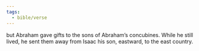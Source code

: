 ```yaml
---
tags:
  - bible/verse
---
```

but Abraham gave gifts to the sons of Abraham’s concubines. While he still lived, he sent them away from Isaac his son, eastward, to the east country.